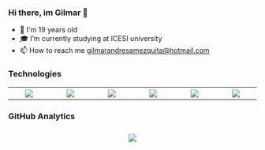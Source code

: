 ### Hi there, im Gilmar 👋
<div>
  <ul>
    <li>🧑 I'm 19 years old</li>
    <li>🎓 I’m currently studying at ICESI university </li>
    <li>📫 How to reach me <a href="mailto:gilmarandresamezquita@hotmail.com">gilmarandresamezquita@hotmail.com</a></li>
  </ul>
</div>

### Technologies
<div>
    <table class="default" align="center">
        <tr>
          <th width="125"><img src="https://cdn.jsdelivr.net/gh/devicons/devicon/icons/java/java-original.svg"/></th>
          <th width="125"><img src="https://cdn.jsdelivr.net/gh/devicons/devicon/icons/javascript/javascript-original.svg"/></th>
          <th width="125"><img src="https://cdn.jsdelivr.net/gh/devicons/devicon/icons/html5/html5-original-wordmark.svg"/></th>
          <th width="125"><img src="https://cdn.jsdelivr.net/gh/devicons/devicon/icons/css3/css3-original-wordmark.svg"/></th>
          <th width="125"><img src="https://cdn.jsdelivr.net/gh/devicons/devicon/icons/visualstudio/visualstudio-plain.svg"/></th>
          <th width="125"><img src="https://cdn.jsdelivr.net/gh/devicons/devicon/icons/vscode/vscode-original.svg"/></th> 
        </tr>
    </table>
</div>

### GitHub Analytics

<div align="center">
  <img src="https://github-readme-stats.vercel.app/api?username=GilmarAmezquita&show_icons=true&theme=tokyonight" style="Margin-top:10px;">
</div>
